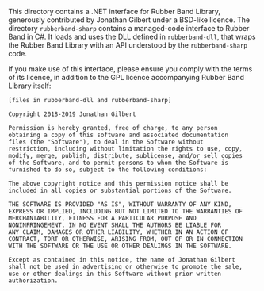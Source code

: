 
This directory contains a .NET interface for Rubber Band Library,
generously contributed by Jonathan Gilbert under a BSD-like
licence. The directory `rubberband-sharp` contains a managed-code
interface to Rubber Band in C#. It loads and uses the DLL defined in
`rubberband-dll`, that wraps the Rubber Band Library with an API
understood by the `rubberband-sharp` code.

If you make use of this interface, please ensure you comply with the
terms of its licence, in addition to the GPL licence accompanying
Rubber Band Library itself:

```
[files in rubberband-dll and rubberband-sharp]

Copyright 2018-2019 Jonathan Gilbert

Permission is hereby granted, free of charge, to any person
obtaining a copy of this software and associated documentation
files (the "Software"), to deal in the Software without
restriction, including without limitation the rights to use, copy,
modify, merge, publish, distribute, sublicense, and/or sell copies
of the Software, and to permit persons to whom the Software is
furnished to do so, subject to the following conditions:

The above copyright notice and this permission notice shall be
included in all copies or substantial portions of the Software.

THE SOFTWARE IS PROVIDED "AS IS", WITHOUT WARRANTY OF ANY KIND,
EXPRESS OR IMPLIED, INCLUDING BUT NOT LIMITED TO THE WARRANTIES OF
MERCHANTABILITY, FITNESS FOR A PARTICULAR PURPOSE AND
NONINFRINGEMENT. IN NO EVENT SHALL THE AUTHORS BE LIABLE FOR
ANY CLAIM, DAMAGES OR OTHER LIABILITY, WHETHER IN AN ACTION OF
CONTRACT, TORT OR OTHERWISE, ARISING FROM, OUT OF OR IN CONNECTION
WITH THE SOFTWARE OR THE USE OR OTHER DEALINGS IN THE SOFTWARE.

Except as contained in this notice, the name of Jonathan Gilbert
shall not be used in advertising or otherwise to promote the sale,
use or other dealings in this Software without prior written
authorization.
```
